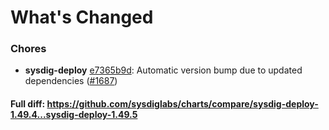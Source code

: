 # What's Changed

### Chores
- **sysdig-deploy** [e7365b9d](https://github.com/sysdiglabs/charts/commit/e7365b9de3e7183fb3e958c94e7d68de6f29caaa): Automatic version bump due to updated dependencies ([#1687](https://github.com/sysdiglabs/charts/issues/1687))
#### Full diff: https://github.com/sysdiglabs/charts/compare/sysdig-deploy-1.49.4...sysdig-deploy-1.49.5

